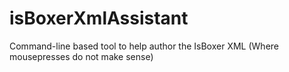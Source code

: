 # isBoxerXmlAssistant
Command-line based tool to help author the IsBoxer XML (Where mousepresses do not make sense)
